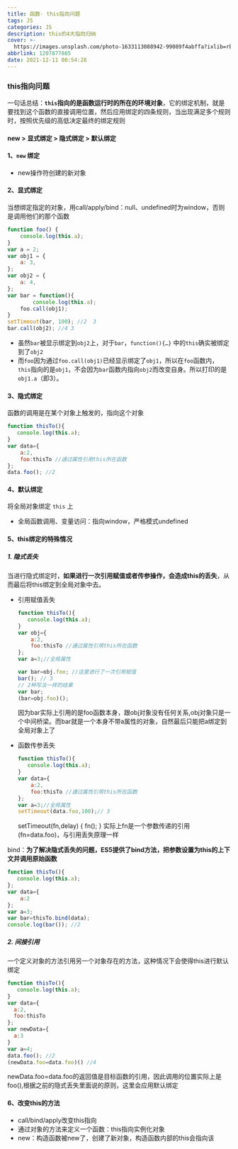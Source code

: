 ```yaml
---
title: 函数- this指向问题
tags: JS
categories: JS
description: this的4大指向归纳
cover: >-
  https://images.unsplash.com/photo-1633113088942-99089f4abffa?ixlib=rb-1.2.1&ixid=MnwxMjA3fDB8MHxlZGl0b3JpYWwtZmVlZHwxMTZ8fHxlbnwwfHx8fA%3D%3D&auto=format&fit=crop&w=500&q=60
abbrlink: 1207877865
date: 2021-12-11 00:54:28
---
```


### this指向问题 ###

一句话总结：**`this`指向的是函数运行时的所在的环境对象**，它的绑定机制，就是要找到这个函数的直接调用位置，然后应用绑定的四条规则，当出现满足多个规则时，按照优先级的高低决定最终的绑定规则

#### new > 显式绑定 > 隐式绑定 > 默认绑定 ####

#### 1、`new` 绑定 ####

* new操作符创建的新对象

#### 2、显式绑定 ####

当想绑定指定的对象，用call/apply/bind：null、undefined时为window，否则是调用他们的那个函数

```js
function foo() { 
    console.log(this.a);
}
var a = 2;
var obj1 = { 
    a: 3,
};
var obj2 = { 
    a: 4,
};
var bar = function(){
		console.log(this.a);
    foo.call(obj1);
}
setTimeout(bar, 100); //2  3
bar.call(obj2); //4 3 
```

* 虽然`bar`被显示绑定到`obj2`上，对于`bar`，`function(){…}` 中的`this`确实被绑定到了`obj2`
* 而`foo`因为通过`foo.call(obj1)`已经显示绑定了`obj1`，所以在`foo`函数内，`this`指向的是`obj1`，不会因为`bar`函数内指向`obj2`而改变自身。所以打印的是`obj1.a`（即3）。

#### 3、隐式绑定 ####

函数的调用是在某个对象上触发的，指向这个对象

```js
function thisTo(){
   console.log(this.a);
}
var data={
    a:2,
    foo:thisTo //通过属性引用this所在函数 
};
data.foo(); //2
```

#### 4、默认绑定 ####

将全局对象绑定 `this` 上

* 全局函数调用、变量访问：指向window，严格模式undefined

####  5、this绑定的特殊情况 ####

##### 1. 隐式丢失 #####

当进行隐式绑定时，**如果进行一次引用赋值或者传参操作，会造成this的丢失**，从而最后将this绑定到全局对象中去。

* 引用赋值丢失

  ```js
  function thisTo(){
     console.log(this.a);
  }
  var obj={
      a:2,
      foo:thisTo //通过属性引用this所在函数 
  };
  var a=3;//全局属性
  
  var bar=obj.foo; //这里进行了一次引用赋值 
  bar(); // 3
  // 2种写法一样的结果
  var bar;
  (bar=obj.foo)();
  ```

  因为bar实际上引用的是foo函数本身，跟obj对象没有任何关系,obj对象只是一个中间桥梁。而bar就是一个本身不带a属性的对象，自然最后只能把a绑定到全局对象上了

* 函数传参丢失

  ```js
  function thisTo(){
     console.log(this.a);
  }
  var data={
      a:2,
      foo:thisTo //通过属性引用this所在函数 
  };
  var a=3;//全局属性
  setTimeout(data.foo,100);// 3
  ```

  setTimeout(fn,delay) { fn(); } 实际上fn是一个参数传递的引用(fn=data.foo)，与引用丢失原理一样

bind：**为了解决隐式丢失的问题，ES5提供了bind方法，把参数设置为this的上下文并调用原始函数**

```js
function thisTo(){
   console.log(this.a);
};
var data={
    a:2
}; 
var a=3;
var bar=thisTo.bind(data);
console.log(bar()); //2
```

##### 2. 间接引用 #####

一个定义对象的方法引用另一个对象存在的方法，这种情况下会使得this进行默认绑定

```js
function thisTo(){
   console.log(this.a);
}
var data={
  a:2,
  foo:thisTo
};
var newData={
  a:3
}
var a=4;
data.foo(); //2
(newData.foo=data.foo)() //4
```

newData.foo=data.foo的返回值是目标函数的引用，因此调用的位置实际上是foo(),根据之前的隐式丢失里面说的原则，这里会应用默认绑定

####  6、改变this的方法 ####

* call/bind/apply改变this指向
* 通过对象的方法来定义一个函数：this指向实例化对象
* new：构造函数被new了，创建了新对象，构造函数内部的this会指向该

